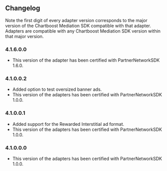 ## Changelog

Note the first digit of every adapter version corresponds to the major version of the Chartboost Mediation SDK compatible with that adapter. 
Adapters are compatible with any Chartboost Mediation SDK version within that major version.

### 4.1.6.0.0
- This version of the adapter has been certified with PartnerNetworkSDK 1.6.0.

### 4.1.0.0.2
- Added option to test oversized banner ads.
- This version of the adapters has been certified with PartnerNetworkSDK 1.0.0.

### 4.1.0.0.1
- Added support for the Rewarded Interstitial ad format.
- This version of the adapters has been certified with PartnerNetworkSDK 1.0.0.

### 4.1.0.0.0
- This version of the adapters has been certified with PartnerNetworkSDK 1.0.0.
